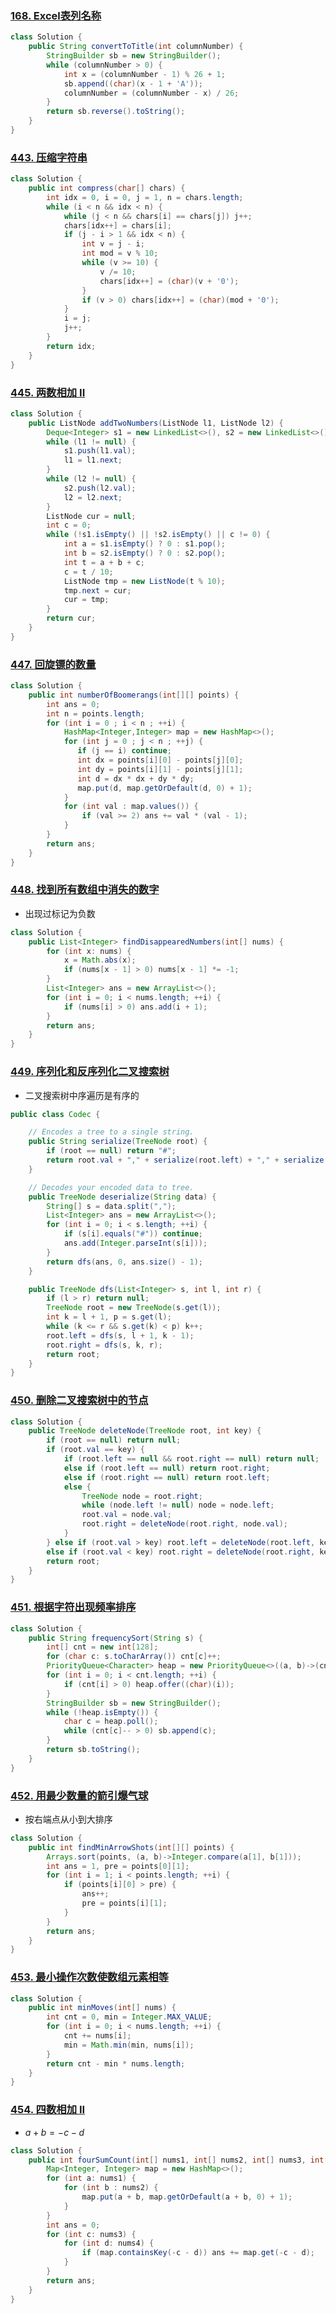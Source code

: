 ### [168. Excel表列名称](https://leetcode-cn.com/problems/excel-sheet-column-title/)

```java
class Solution {
    public String convertToTitle(int columnNumber) {
        StringBuilder sb = new StringBuilder();
        while (columnNumber > 0) {
            int x = (columnNumber - 1) % 26 + 1;
            sb.append((char)(x - 1 + 'A'));
            columnNumber = (columnNumber - x) / 26;
        }
        return sb.reverse().toString();
    }
}
```

### [443. 压缩字符串](https://leetcode-cn.com/problems/string-compression/)

```java
class Solution {
    public int compress(char[] chars) {
        int idx = 0, i = 0, j = 1, n = chars.length;
        while (i < n && idx < n) {
            while (j < n && chars[i] == chars[j]) j++;
            chars[idx++] = chars[i];
            if (j - i > 1 && idx < n) {
                int v = j - i;
                int mod = v % 10;
                while (v >= 10) {
                    v /= 10;
                    chars[idx++] = (char)(v + '0');
                }
                if (v > 0) chars[idx++] = (char)(mod + '0');
            }
            i = j;
            j++;
        }
        return idx;
    }
}
```

### [445. 两数相加 II](https://leetcode-cn.com/problems/add-two-numbers-ii/)

```java
class Solution {
    public ListNode addTwoNumbers(ListNode l1, ListNode l2) {
        Deque<Integer> s1 = new LinkedList<>(), s2 = new LinkedList<>();
        while (l1 != null) {
            s1.push(l1.val);
            l1 = l1.next;
        }
        while (l2 != null) {
            s2.push(l2.val);
            l2 = l2.next;
        }
        ListNode cur = null;
        int c = 0;
        while (!s1.isEmpty() || !s2.isEmpty() || c != 0) {
            int a = s1.isEmpty() ? 0 : s1.pop();
            int b = s2.isEmpty() ? 0 : s2.pop();
            int t = a + b + c;
            c = t / 10;
            ListNode tmp = new ListNode(t % 10);
            tmp.next = cur;
            cur = tmp;
        }
        return cur;
    }
}
```

### [447. 回旋镖的数量](https://leetcode-cn.com/problems/number-of-boomerangs/)

```java
class Solution {
    public int numberOfBoomerangs(int[][] points) {
        int ans = 0;
        int n = points.length;        
        for (int i = 0 ; i < n ; ++i) {
            HashMap<Integer,Integer> map = new HashMap<>();
            for (int j = 0 ; j < n ; ++j) {
               if (j == i) continue;
               int dx = points[i][0] - points[j][0];
               int dy = points[i][1] - points[j][1];
               int d = dx * dx + dy * dy;
               map.put(d, map.getOrDefault(d, 0) + 1);
            }
            for (int val : map.values()) {
                if (val >= 2) ans += val * (val - 1);
            }
        }
        return ans;        
    }
}
```

### [448. 找到所有数组中消失的数字](https://leetcode-cn.com/problems/find-all-numbers-disappeared-in-an-array/)

* 出现过标记为负数

```java
class Solution {
    public List<Integer> findDisappearedNumbers(int[] nums) {
        for (int x: nums) {
            x = Math.abs(x);
            if (nums[x - 1] > 0) nums[x - 1] *= -1;
        }
        List<Integer> ans = new ArrayList<>();
        for (int i = 0; i < nums.length; ++i) {
            if (nums[i] > 0) ans.add(i + 1);
        }
        return ans;
    }
}
```

### [449. 序列化和反序列化二叉搜索树](https://leetcode-cn.com/problems/serialize-and-deserialize-bst/)

* 二叉搜索树中序遍历是有序的 

```java
public class Codec {

    // Encodes a tree to a single string.
    public String serialize(TreeNode root) {
        if (root == null) return "#";
        return root.val + "," + serialize(root.left) + "," + serialize(root.right);
    }

    // Decodes your encoded data to tree.
    public TreeNode deserialize(String data) {
        String[] s = data.split(",");
        List<Integer> ans = new ArrayList<>();
        for (int i = 0; i < s.length; ++i) {
            if (s[i].equals("#")) continue;
            ans.add(Integer.parseInt(s[i]));
        }
        return dfs(ans, 0, ans.size() - 1);
    }

    public TreeNode dfs(List<Integer> s, int l, int r) {
        if (l > r) return null;
        TreeNode root = new TreeNode(s.get(l));
        int k = l + 1, p = s.get(l);
        while (k <= r && s.get(k) < p) k++;
        root.left = dfs(s, l + 1, k - 1);
        root.right = dfs(s, k, r);
        return root;
    }
}
```

### [450. 删除二叉搜索树中的节点](https://leetcode-cn.com/problems/delete-node-in-a-bst/)

```java
class Solution {
    public TreeNode deleteNode(TreeNode root, int key) {
        if (root == null) return null;
        if (root.val == key) {
            if (root.left == null && root.right == null) return null;
            else if (root.left == null) return root.right;
            else if (root.right == null) return root.left;
            else {
                TreeNode node = root.right;
                while (node.left != null) node = node.left;
                root.val = node.val;
                root.right = deleteNode(root.right, node.val);
            }
        } else if (root.val > key) root.left = deleteNode(root.left, key);
        else if (root.val < key) root.right = deleteNode(root.right, key);
        return root;
    }
}
```

### [451. 根据字符出现频率排序](https://leetcode-cn.com/problems/sort-characters-by-frequency/)

```java
class Solution {
    public String frequencySort(String s) {
        int[] cnt = new int[128];
        for (char c: s.toCharArray()) cnt[c]++;
        PriorityQueue<Character> heap = new PriorityQueue<>((a, b)->(cnt[b]-cnt[a]));
        for (int i = 0; i < cnt.length; ++i) {
            if (cnt[i] > 0) heap.offer((char)(i));
        }
        StringBuilder sb = new StringBuilder();
        while (!heap.isEmpty()) {
            char c = heap.poll();
            while (cnt[c]-- > 0) sb.append(c);
        }
        return sb.toString();
    }
}
```

### [452. 用最少数量的箭引爆气球](https://leetcode-cn.com/problems/minimum-number-of-arrows-to-burst-balloons/)

* 按右端点从小到大排序

```java
class Solution {
    public int findMinArrowShots(int[][] points) {
        Arrays.sort(points, (a, b)->Integer.compare(a[1], b[1]));
        int ans = 1, pre = points[0][1];
        for (int i = 1; i < points.length; ++i) {
            if (points[i][0] > pre) {
                ans++;
                pre = points[i][1];
            }
        }
        return ans;
    }
}
```

### [453. 最小操作次数使数组元素相等](https://leetcode-cn.com/problems/minimum-moves-to-equal-array-elements/)

```java
class Solution {
    public int minMoves(int[] nums) {
        int cnt = 0, min = Integer.MAX_VALUE;
        for (int i = 0; i < nums.length; ++i) {
            cnt += nums[i];
            min = Math.min(min, nums[i]);
        }
        return cnt - min * nums.length;
    }
}
```

### [454. 四数相加 II](https://leetcode-cn.com/problems/4sum-ii/)

* $a + b = -c - d$

```java
class Solution {
    public int fourSumCount(int[] nums1, int[] nums2, int[] nums3, int[] nums4) {
        Map<Integer, Integer> map = new HashMap<>();
        for (int a: nums1) {
            for (int b : nums2) {
                map.put(a + b, map.getOrDefault(a + b, 0) + 1);
            }
        }
        int ans = 0;
        for (int c: nums3) {
            for (int d: nums4) {
                if (map.containsKey(-c - d)) ans += map.get(-c - d);
            }
        }
        return ans;
    }
}
```











